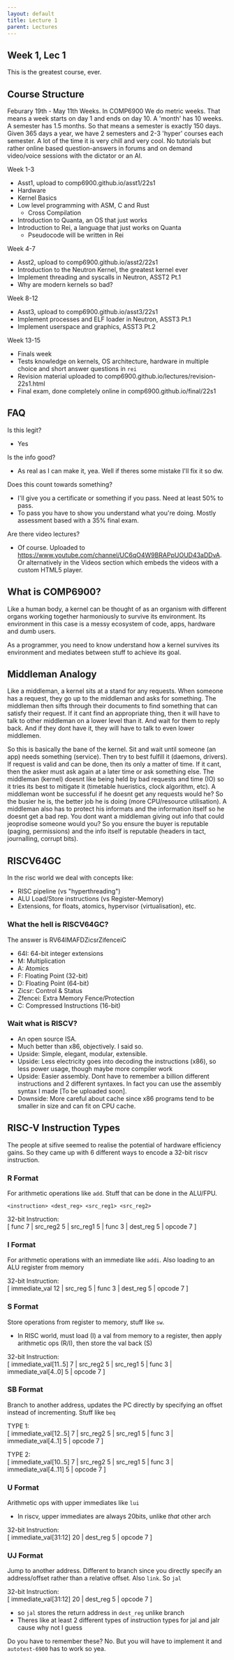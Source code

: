 ```yaml
---
layout: default
title: Lecture 1
parent: Lectures
---
```

## Week 1, Lec 1
This is the greatest course, ever.

## Course Structure
Feburary 19th - May 11th
Weeks. In COMP6900 We do metric weeks. That means a week starts on day 1 and ends on day 10. A 'month' has 10 weeks. A semester has 1.5 months.
So that means a semester is exactly 150 days. Given 365 days a year, we have 2 semesters and 2-3 'hyper' courses each semester. A lot of the time it is very chill and very cool. No tutorials but rather online based question-answers in forums and on demand video/voice sessions with the dictator or an AI.

Week 1-3
- Asst1, upload to comp6900.github.io/asst1/22s1
- Hardware
- Kernel Basics
- Low level programming with ASM, C and Rust
    - Cross Compilation
- Introduction to Quanta, an OS that just works
- Introduction to Rei, a language that just works on Quanta
  - Pseudocode will be written in Rei

Week 4-7
- Asst2, upload to comp6900.github.io/asst2/22s1
- Introduction to the Neutron Kernel, the greatest kernel ever
- Implement threading and syscalls in Neutron, ASST2 Pt.1
- Why are modern kernels so bad?

Week 8-12
- Asst3, upload to comp6900.github.io/asst3/22s1
- Implement processes and ELF loader in Neutron, ASST3 Pt.1
- Implement userspace and graphics, ASST3 Pt.2

Week 13-15
- Finals week
- Tests knowledge on kernels, OS architecture, hardware in multiple choice and short answer questions in `rei`
- Revision material uploaded to comp6900.github.io/lectures/revision-22s1.html
- Final exam, done completely online in comp6900.github.io/final/22s1


## FAQ
Is this legit?
- Yes

Is the info good?
- As real as I can make it, yea. Well if theres some mistake I'll fix it so dw.

Does this count towards something?
- I'll give you a certificate or something if you pass. Need at least 50% to pass.
- To pass you have to show you understand what you're doing. Mostly assessment based with a 35% final exam.

Are there video lectures?
- Of course. Uploaded to https://www.youtube.com/channel/UC6qO4W9BRAPpUOUD43aDDvA. Or alternatively in the Videos section which embeds the videos with a custom HTML5 player.

## What is COMP6900?
Like a human body, a kernel can be thought of as an organism with different organs working together harmoniously to survive its environment. Its environment in this case is a messy ecosystem of code, apps, hardware and dumb users.

As a programmer, you need to know understand how a kernel survives its environment and mediates between stuff to achieve its goal.

## Middleman Analogy
Like a middleman, a kernel sits at a stand for any requests. When someone has a request, they go up to the middleman and asks for something. The middleman then sifts through their documents to find something that can satisfy their request. If it cant find an appropriate thing, then it will have to talk to other middleman on a lower level than it. And wait for them to reply back. And if they dont have it, they will have to talk to even lower middlemen.

So this is basically the bane of the kernel. Sit and wait until someone (an app) needs something (service). Then try to best fulfill it (daemons, drivers). If request is valid and can be done, then its only a matter of time. If it cant, then the asker must ask again at a later time or ask something else. The middleman (kernel) doesnt like being held by bad requests and time (IO) so it tries its best to mitigate it (timetable hueristics, clock algorithm, etc). A middleman wont be successful if he doesnt get any requests would he? So the busier he is, the better job he is doing (more CPU/resource utilisation). A middleman also has to protect his informats and the information itself so he doesnt get a bad rep. You dont want a middleman giving out info that could jeoprodise someone would you? So you ensure the buyer is reputable (paging, permissions) and the info itself is reputable (headers in tact, journalling, corrupt bits).

## RISCV64GC
In the risc world we deal with concepts like:
- RISC pipeline (vs "hyperthreading")
- ALU Load/Store instructions (vs Register-Memory)
- Extensions, for floats, atomics, hypervisor (virtualisation), etc.

### What the hell is RISCV64GC?
The answer is RV64IMAFDZicsrZifenceiC
- 64I: 64-bit integer extensions
- M: Multiplication
- A: Atomics
- F: Floating Point (32-bit)
- D: Floating Point (64-bit)
- Zicsr: Control & Status
- Zfencei: Extra Memory Fence/Protection
- C: Compressed Instructions (16-bit)

### Wait what is RISCV?
- An open source ISA.
- Much better than x86, objectively. I said so.
- Upside: Simple, elegant, modular, extensible.
- Upside: Less electricity goes into decoding the instructions (x86), so less power usage, though maybe more compiler work
- Upside: Easier assembly. Dont have to remember a billion different instructions and 2 different syntaxes. In fact you can use the assembly syntax I made [To be uploaded soon].
- Downside: More careful about cache since x86 programs tend to be smaller in size and can fit on CPU cache.

## RISC-V Instruction Types
The people at sifive seemed to realise the potential of hardware efficiency gains. So they came up with 6 different ways to encode a 32-bit riscv instruction.

### R Format
For arithmetic operations like `add`. Stuff that can be done in the ALU/FPU. <br/>

`<instruction> <dest_reg> <src_reg1> <src_reg2>` 

32-bit Instruction: <br/>
[ func 7 | src_reg2 5 | src_reg1 5 | func 3 | dest_reg 5 | opcode 7 ]

### I Format
For arithmetic operations with an immediate like `addi`. Also loading to an ALU register from memory

32-bit Instruction: <br/>
[ immediate_val 12 | src_reg 5 | func 3 | dest_reg 5 | opcode 7 ]

### S Format
Store operations from register to memory, stuff like `sw`.
- In RISC world, must load (I) a val from memory to a register, then apply arithmetic ops (R/I), then store the val back (S)

32-bit Instruction: <br/>
[ immediate_val[11..5] 7 | src_reg2 5 | src_reg1 5 | func 3 | immediate_val[4..0] 5 | opcode 7 ]

### SB Format
Branch to another address, updates the PC directly by specifying an offset instead of incrementing. Stuff like `beq`

TYPE 1: \
[ immediate_val[12..5] 7 | src_reg2 5 | src_reg1 5 | func 3 | immediate_val[4..1] 5 | opcode 7 ]

TYPE 2: \
[ immediate_val[10..5] 7 | src_reg2 5 | src_reg1 5 | func 3 | immediate_val[4..11] 5 | opcode 7 ]

### U Format
Arithmetic ops with upper immediates like `lui`
- In riscv, upper immediates are always 20bits, unlike *that* other arch

32-bit Instruction: \
[ immediate_val[31:12] 20 | dest_reg 5 | opcode 7 ]

### UJ Format
Jump to another address. Different to branch since you directly specify an address/offset rather than a relative offset. Also `link`. So `jal`

32-bit Instruction: \
[ immediate_val[31:12] 20 | dest_reg 5 | opcode 7 ]

- so `jal` stores the return address in `dest_reg` unlike branch
- Theres like at least 2 different types of instruction types for jal and jalr cause why not I guess

Do you have to remember these? No. But you will have to implement it and `autotest-6900` has to work so yea.
